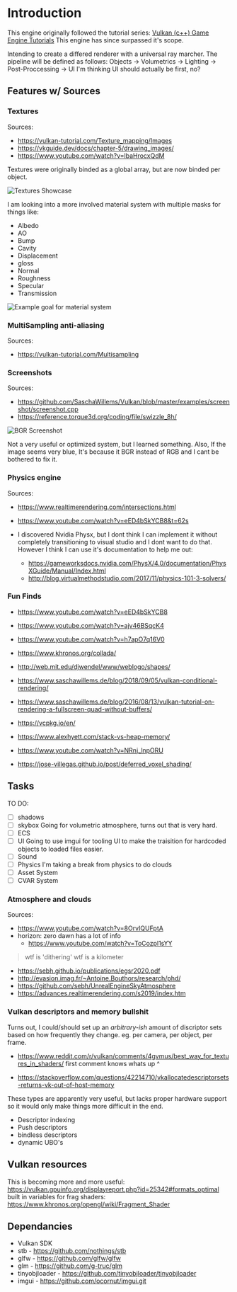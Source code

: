 # Introduction

This engine originally followed the tutorial series:
[Vulkan (c++) Game Engine Tutorials](https://www.youtube.com/playlist?list=PL8327DO66nu9qYVKLDmdLW_84-yE4auCR)
This engine has since surpassed it's scope.

Intending to create a differed renderer with a universal ray marcher. The pipeline will be defined as follows:
Objects -> Volumetrics -> Lighting -> Post-Proccessing -> UI
 I'm thinking UI should actually be first, no?

## Features w/ Sources

### Textures

Sources:

- <https://vulkan-tutorial.com/Texture_mapping/Images>
- <https://vkguide.dev/docs/chapter-5/drawing_images/>
- <https://www.youtube.com/watch?v=lbaHrocxQdM>

Textures were originally binded as a global array, but are now binded per object.

![Textures Showcase](Images/ScreenShots/BindedTextures.JPG)

I am looking into a more involved material system with multiple masks for things like:

- Albedo
- AO
- Bump
- Cavity
- Displacement
- gloss
- Normal
- Roughness
- Specular
- Transmission

![Example goal for material system](Experimental/Mossy_Ground_xiboab2r/preview.png)

### MultiSampling anti-aliasing

Sources:

- <https://vulkan-tutorial.com/Multisampling>

### Screenshots

Sources:

- <https://github.com/SaschaWillems/Vulkan/blob/master/examples/screenshot/screenshot.cpp>
- <https://reference.torque3d.org/coding/file/swizzle_8h/>

![BGR Screenshot](Images\ScreenShots\didntcrashscreenshot.jpg)

Not a very useful or optimized system, but I learned something. Also, If the image seems very blue, It's because it BGR instead of RGB and I cant be bothered to fix it.

### Physics engine

Sources:

- <https://www.realtimerendering.com/intersections.html>
- <https://www.youtube.com/watch?v=eED4bSkYCB8&t=62s>

- I discovered Nvidia Physx, but I dont think I can implement it without completely transitioning to visual studio and I dont want to do that. However I think I can use it's documentation to help me out:

  - <https://gameworksdocs.nvidia.com/PhysX/4.0/documentation/PhysXGuide/Manual/Index.html>
  - <http://blog.virtualmethodstudio.com/2017/11/physics-101-3-solvers/>

### Fun Finds

- <https://www.youtube.com/watch?v=eED4bSkYCB8>
- <https://www.youtube.com/watch?v=ajv46BSqcK4>
- <https://www.youtube.com/watch?v=h7apO7q16V0>
- <https://www.khronos.org/collada/>
- <http://web.mit.edu/djwendel/www/weblogo/shapes/>
- <https://www.saschawillems.de/blog/2018/09/05/vulkan-conditional-rendering/>
- <https://www.saschawillems.de/blog/2016/08/13/vulkan-tutorial-on-rendering-a-fullscreen-quad-without-buffers/>

- <https://vcpkg.io/en/>
- <https://www.alexhyett.com/stack-vs-heap-memory/>
- <https://www.youtube.com/watch?v=NRnj_lnpORU>
- <https://jose-villegas.github.io/post/deferred_voxel_shading/>

## Tasks

TO DO:

- [ ] shadows
- [ ] skybox
Going for volumetric atmosphere, turns out that is very hard.
- [ ] ECS
- [ ] UI
Going to use imgui for tooling UI to make the traisition for hardcoded objects to loaded files easier.
- [ ] Sound
- [ ] Physics
I'm taking a break from physics to do clouds
- [ ] Asset System
- [ ] CVAR System

### Atmosphere and clouds

Sources:

- <https://www.youtube.com/watch?v=8OrvIQUFptA>
- horizon: zero dawn has a lot of info
  - <https://www.youtube.com/watch?v=ToCozpl1sYY>

> wtf is 'dithering'
> wtf is a kilometer

- <https://sebh.github.io/publications/egsr2020.pdf>
- <http://evasion.imag.fr/~Antoine.Bouthors/research/phd/>
- <https://github.com/sebh/UnrealEngineSkyAtmosphere>
- <https://advances.realtimerendering.com/s2019/index.htm>

### Vulkan descriptors and memory bullshit

Turns out, I could/should set up an *arbitrary-ish* amount of discriptor sets based on how frequently they change. eg. per camera, per object, per frame.

- <https://www.reddit.com/r/vulkan/comments/4gvmus/best_way_for_textures_in_shaders/>
  first comment knows whats up ^

- <https://stackoverflow.com/questions/42214710/vkallocatedescriptorsets-returns-vk-out-of-host-memory>

These types are apparently very useful, but lacks proper hardware support so it would only make things more difficult in the end.

- Descriptor indexing
- Push descriptors
- bindless descriptors
- dynamic UBO's

## Vulkan resources

This is becoming more and more useful:
<https://vulkan.gpuinfo.org/displayreport.php?id=25342#formats_optimal>
built in variables for frag shaders:
<https://www.khronos.org/opengl/wiki/Fragment_Shader>

## Dependancies

- Vulkan SDK
- stb - <https://github.com/nothings/stb>
- glfw - <https://github.com/glfw/glfw>
- glm - <https://github.com/g-truc/glm>
- tinyobjloader - <https://github.com/tinyobjloader/tinyobjloader>
- imgui - <https://github.com/ocornut/imgui.git>
